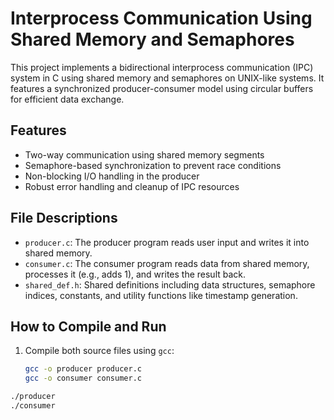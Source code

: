 # Interprocess Communication Using Shared Memory and Semaphores

This project implements a bidirectional interprocess communication (IPC) system in C using shared memory and semaphores on UNIX-like systems. It features a synchronized producer-consumer model using circular buffers for efficient data exchange.

## Features

- Two-way communication using shared memory segments
- Semaphore-based synchronization to prevent race conditions
- Non-blocking I/O handling in the producer
- Robust error handling and cleanup of IPC resources

## File Descriptions

- `producer.c`: The producer program reads user input and writes it into shared memory.
- `consumer.c`: The consumer program reads data from shared memory, processes it (e.g., adds 1), and writes the result back.
- `shared_def.h`: Shared definitions including data structures, semaphore indices, constants, and utility functions like timestamp generation.

## How to Compile and Run

1. Compile both source files using `gcc`:
   ```bash
   gcc -o producer producer.c
   gcc -o consumer consumer.c

  ```bash
  ./producer
  ./consumer
